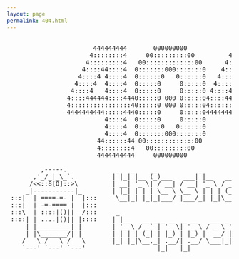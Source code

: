 ```yaml
---
layout: page
permalink: 404.html
---
```

<!----------------------------------------------------------------
     _ _           _ _
  __| | |__  _   _| | |         Ascii arts included in this page:
 / _` | '_ \| | | | | |         - R2D2, provided by: http://www.chris.com/
| (_| | |_) | |_| | | |         - Texts, generated from: http://www.network-science.de/ascii/
 \__,_|_.__/ \__, |_|_|         http://github.com/dbtek/dbyll
-------------|___/------------------------------------------------>

<style>
    pre {
        background: none;
        border: none;
    }
</style>

<pre>

                       444444444       000000000            444444444
                      4::::::::4     00:::::::::00         4::::::::4
                     4:::::::::4   00:::::::::::::00      4:::::::::4
                    4::::44::::4  0:::::::000:::::::0    4::::44::::4
                   4::::4 4::::4  0::::::0   0::::::0   4::::4 4::::4
                  4::::4  4::::4  0:::::0     0:::::0  4::::4  4::::4
                 4::::4   4::::4  0:::::0     0:::::0 4::::4   4::::4
                4::::444444::::4440:::::0 000 0:::::04::::444444::::444
                4::::::::::::::::40:::::0 000 0:::::04::::::::::::::::4
                4444444444:::::4440:::::0     0:::::04444444444:::::444
                          4::::4  0:::::0     0:::::0          4::::4
                          4::::4  0::::::0   0::::::0          4::::4
                          4::::4  0:::::::000:::::::0          4::::4
                        44::::::44 00:::::::::::::00         44::::::44
                        4::::::::4   00:::::::::00           4::::::::4
                        4444444444     000000000             4444444444

         ,-----.             _   _     _           _                 _     _               _
       ,'_/_|_\_`.          | |_| |__ (_)___   ___| |__   ___  _   _| | __| |  _ __   ___ | |_
      /<<::8[O]::>\         | __| '_ \| / __| / __| '_ \ / _ \| | | | |/ _` | | '_ \ / _ \| __|
     _|-----------|_        | |_| | | | \__ \ \__ \ | | | (_) | |_| | | (_| | | | | | (_) | |_
 :::|  | ====-=- |  |:::     \__|_| |_|_|___/ |___/_| |_|\___/ \__,_|_|\__,_| |_| |_|\___/ \__|
 :::|  | -=-==== |  |:::
 :::\  | ::::|()||  /:::     _
 ::::| | ....|()|| |::::    | |__   __ _ _ __  _ __   ___ _ __       _____   _____ _ __
     | |_________| |        | '_ \ / _` | '_ \| '_ \ / _ \ '_ \     / _ \ \ / / _ \ '__|
     | |\_______/| |        | | | | (_| | |_) | |_) |  __/ | | |_  |  __/\ V /  __/ |
    /   \ /   \ /   \       |_| |_|\__,_| .__/| .__/ \___|_| |_( )  \___| \_/ \___|_|
    `---' `---' `---'                   |_|   |_|              |/


</pre>

